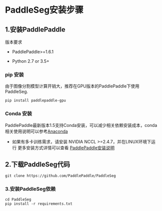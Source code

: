 # PaddleSeg安装步骤

## 1.安装PaddlePaddle

版本要求

* PaddlePaddle>=1.6.1

* Python 2.7 or 3.5+

### pip 安装
由于图像分割模型计算开销大，推荐在GPU版本的PaddlePaddle下使用PaddleSeg.

```
pip install paddlepaddle-gpu
```
### Conda 安装
PaddlePaddle最新版本1.5支持Conda安装，可以减少相关依赖安装成本，conda相关使用说明可以参考[Anaconda](https://www.anaconda.com/distribution/)

* 如果有多卡训练需求，请安装 NVIDIA NCCL >=2.4.7，并在LINUX环境下运行
更多安装方式详情可以查看 [PaddlePaddle安装说明](https://www.paddlepaddle.org.cn/documentation/docs/zh/beginners_guide/install/index_cn.html)

## 2.下载PaddleSeg代码
```
git clone https://github.com/PaddlePaddle/PaddleSeg
```
### 3.安装PaddleSeg依赖
```
cd PaddleSeg
pip install -r requirements.txt
```